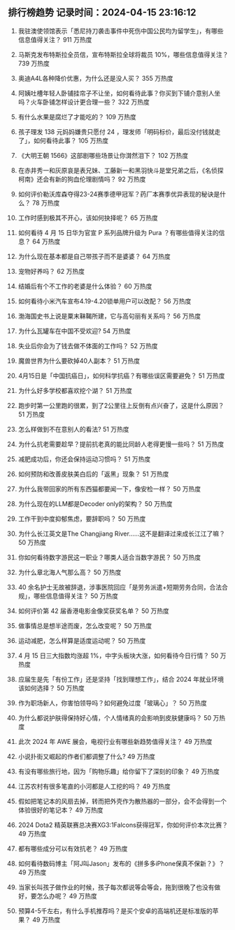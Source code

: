 
## 排行榜趋势 记录时间：2024-04-15 23:16:12
  
  1. 我驻澳使领馆表示「悉尼持刀袭击事件中死伤中国公民均为留学生」，有哪些信息值得关注？ 911 万热度
    
  2. 马斯克发布特斯拉全员信，宣布特斯拉全球将裁员 10%，哪些信息值得关注？ 739 万热度
    
  3. 奥迪A4L各种降价优惠，为什么还是没人买？ 355 万热度
    
  4. 阿姨吐槽年轻人卧铺挂帘子不让坐，如何看待此事？你买到下铺介意别人坐吗？火车卧铺怎样设计更合理一些？ 322 万热度
    
  5. 有什么水果是腐烂了才能吃的？ 109 万热度
    
  6. 孩子理发 138 元妈妈嫌贵只愿付 24 ，理发师「明码标价，最后没付钱就走了」，如何看待此事？ 105 万热度
    
  7. 《大明王朝 1566》这部剧哪些场景让你潸然泪下？ 102 万热度
    
  8. 在赤井秀一和灰原哀是表兄妹、工藤新一和黑羽快斗是堂兄弟之后，《名侦探柯南》还会有新的狗血伦理剧情吗？ 92 万热度
    
  9. 如何评价勒沃库森夺得23-24赛季德甲冠军？药厂本赛季优异表现的秘诀是什么？ 78 万热度
    
  10. 工作时感到极其不开心，该如何抉择呢？ 65 万热度
    
  11. 如何看待 4 月 15 日华为官宣 P 系列品牌升级为 Pura ？有哪些值得关注的信息？ 64 万热度
    
  12. 为什么现在基本都是自己带孩子而不是婆婆？ 64 万热度
    
  13. 宠物好养吗？ 62 万热度
    
  14. 结婚后有个不工作的老婆是什么体验？ 60 万热度
    
  15. 如何看待小米汽车宣布4.19-4.20锁单用户可以改配？ 56 万热度
    
  16. 渤海国史书上说是粟末靺鞨所建，它与高句丽有关系吗？ 56 万热度
    
  17. 为什么瓦罐车在中国不受欢迎? 54 万热度
    
  18. 失业后你会为了钱去做不体面的工作吗？ 52 万热度
    
  19. 魔兽世界为什么要砍掉40人副本？ 51 万热度
    
  20. 4月15日是「中国抗癌日」，如何科学抗癌？有哪些误区需要避免？ 51 万热度
    
  21. 为什么好多学校都喜欢挖个湖？ 51 万热度
    
  22. 跑步时第一公里跑的很累，到了2公里往上反倒有点兴奋了，这是什么原因？ 51 万热度
    
  23. 怎么样做到不在意别人的看法? 51 万热度
    
  24. 为什么抗老需要趁早？提前抗老真的能比同龄人老得更慢一些吗？ 51 万热度
    
  25. 减肥成功后，你还会保持运动习惯吗？ 51 万热度
    
  26. 如何预防和改善皮肤美白后的「返黑」现象？ 51 万热度
    
  27. 为什么我带回家的所有东西猫都要闻一下，像安检一样？ 50 万热度
    
  28. 为什么现在的LLM都是Decoder only的架构？ 50 万热度
    
  29. 工作干到中度抑郁焦虑，要辞职吗？ 50 万热度
    
  30. 为什么长江英文是The Changjiang River……这不是翻译过来成长江江了嘛？ 50 万热度
    
  31. 你如何看待数字游民这一职业？哪类人适合当数字游民？ 50 万热度
    
  32. 为什么章北海人气那么高？ 50 万热度
    
  33. 40 余名护士无故被辞退，涉事医院回应「是劳务派遣+短期劳务合同，合法合规」，哪些信息值得关注？ 50 万热度
    
  34. 如何评价第 42 届香港电影金像奖获奖名单？ 50 万热度
    
  35. 做事情总是想半途而废，怎么改变呢？ 50 万热度
    
  36. 运动减肥，怎么样算是适度运动呢？ 50 万热度
    
  37. 4 月 15 日三大指数均涨超 1%，中字头板块大涨，如何看待今日行情？ 50 万热度
    
  38. 应届生是先「有份工作」还是坚持「找到理想工作」，结合 2024 年就业环境该如何选择？ 50 万热度
    
  39. 作为职场新人，你害怕领导吗？如何避免过度「玻璃心」？ 50 万热度
    
  40. 为什么都说护肤得保持好心情，个人情绪真的会影响到皮肤健康吗？ 50 万热度
    
  41. 此次 2024 年 AWE 展会，电视行业有哪些新趋势值得关注？ 49 万热度
    
  42. 小说扑街又崛起的作者们都调整了什么? 49 万热度
    
  43. 有没有哪些旅行地，因为「购物乐趣」给你留下了深刻的印象？ 49 万热度
    
  44. 江苏农村有很多笔直的小河都是人工挖的吗？ 49 万热度
    
  45. 假如把笔记本的风扇去掉，转而把外壳作为散热器的一部分，会不会得到一个体验很好的笔记本？ 49 万热度
    
  46. 2024 Dota2 精英联赛总决赛XG3:1Falcons获得冠军，你如何评价本次比赛？ 49 万热度
    
  47. 都有哪些成分可以有效抗老？ 49 万热度
    
  48. 如何看待数码博主「阿J叫Jason」发布的《拼多多iPhone保真不保新？》？ 49 万热度
    
  49. 当家长叫孩子做作业的时候，孩子每次都说等会等会，拖到很晚了也没有做好，要怎么办呢？ 49 万热度
    
  50. 预算4-5千左右，有什么手机推荐吗？是买个安卓的高端机还是标准版的苹果？ 49 万热度
    